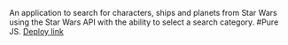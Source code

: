 An application to search for characters, ships and planets from Star Wars using
the Star Wars API with the ability to select a search category.
#Pure JS. [Deploy link](https://nikolaybalabanov.github.io/star-wars-episodes-finder/)
